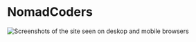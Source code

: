 # NomadCoders
<img src="./gird.png" alt="Screenshots of the site seen on deskop and mobile browsers" />
